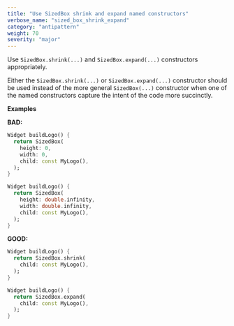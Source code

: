 ```yaml
---
title: "Use SizedBox shrink and expand named constructors"
verbose_name: "sized_box_shrink_expand"
category: "antipattern"
weight: 70
severity: "major"
---
```

Use `SizedBox.shrink(...)` and `SizedBox.expand(...)` constructors
appropriately.

Either the `SizedBox.shrink(...)` or `SizedBox.expand(...)` constructor should
be used instead of the more general `SizedBox(...)` constructor when one of the
named constructors capture the intent of the code more succinctly.

**Examples**

**BAD:**
```dart
Widget buildLogo() {
  return SizedBox(
    height: 0,
    width: 0,
    child: const MyLogo(),
  );
}
```

```dart
Widget buildLogo() {
  return SizedBox(
    height: double.infinity,
    width: double.infinity,
    child: const MyLogo(),
  );
}
```

**GOOD:**
```dart
Widget buildLogo() {
  return SizedBox.shrink(
    child: const MyLogo(),
  );
}
```

```dart
Widget buildLogo() {
  return SizedBox.expand(
    child: const MyLogo(),
  );
}
```

